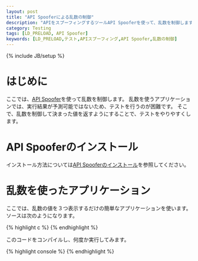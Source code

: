```yaml
---
layout: post
title: "API Spooferによる乱数の制御"
description: "APIをスプーフィングするツールAPI Spooferを使って、乱数を制御します"
category: Testing
tags: [LD_PRELOAD, API Spoofer]
keywords: [LD_PRELOAD,テスト,APIスプーフィング,API Spoofer,乱数の制御]
---
```

{% include JB/setup %}

# はじめに
ここでは、[API Spoofer](http://github.com/matsu911/api_spoofer)を使って乱数を制御します。
乱数を使うアプリケーションでは、実行結果が予測可能ではないため、テストを行うのが困難です。
そこで、乱数を制御して決まった値を返すようにすることで、テストをやりやすくします。

# API Spooferのインストール
インストール方法については[API Spooferのインストール](http://matsu911.github.com/Testing/2012/10/11/api-spoofer-installation/)を参照してください。

# 乱数を使ったアプリケーション
ここでは、乱数の値を３つ表示するだけの簡単なアプリケーションを使います。
ソースは次のようになります。

{% highlight c %}
{% endhighlight %}

このコードをコンパイルし、何度か実行してみます。

{% highlight console %}
{% endhighlight %}
